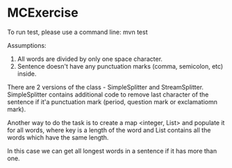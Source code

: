 # MCExercise

To run test, please use a command line:
  mvn test
  
Assumptions:
1. All words are divided by only one space character.
2. Sentence doesn't have any punctuation marks (comma, semicolon, etc) inside.

There are 2 versions of the class - SimpleSplitter and StreamSplitter. SimpleSplitter contains additional code to remove last character 
of the sentence if it'a punctuation mark (period, question mark or exclamatiomn mark).

Another way to do the task is to create a map <integer, List<String>> and populate it for all words, where key is a length of the word
and List contains all the words which have the same length.

In this case we can get all longest words in a sentence if it has more than one.
